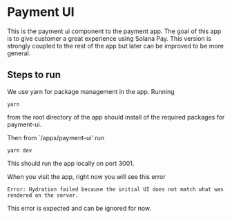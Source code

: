 # Payment UI

This is the payment ui component to the payment app. The goal of this app is to give customer a great experience using Solana Pay. This version is strongly coupled to the rest of the app but later can be improved to be more general.

## Steps to run

We use yarn for package management in the app. Running

```
yarn
```

from the root directory of the app should install of the required packages for payment-ui.

Then from `/apps/payment-ui' run

```
yarn dev
```

This should run the app locally on port 3001.

When you visit the app, right now you will see this error

```
Error: Hydration failed because the initial UI does not match what was rendered on the server.
```

This error is expected and can be ignored for now.
